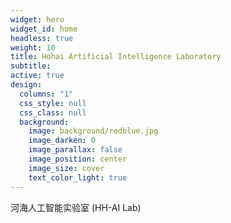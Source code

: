 ```yaml
---
widget: hero
widget_id: home
headless: true
weight: 10
title: Hohai Artificial Intelligence Laboratory
subtitle:
active: true
design:
  columns: "1"
  css_style: null
  css_class: null
  background:
    image: background/redblue.jpg
    image_darken: 0
    image_parallax: false
    image_position: center
    image_size: cover
    text_color_light: true
---
```

河海人工智能实验室 (HH-AI Lab)
